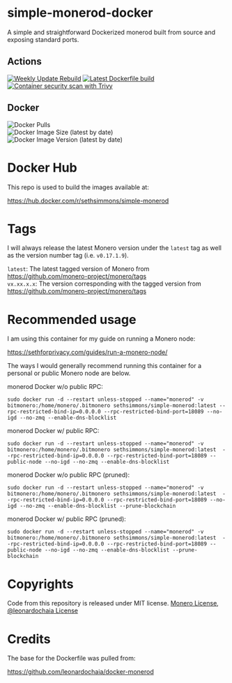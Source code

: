 # simple-monerod-docker
A simple and straightforward Dockerized monerod built from source and exposing standard ports.

## Actions

[![Weekly Update Rebuild](https://github.com/sethsimmons/simple-monerod-docker/actions/workflows/update-base-image.yml/badge.svg)](https://github.com/sethsimmons/simple-monerod-docker/actions/workflows/update-base-image.yml) 
[![Latest Dockerfile build](https://github.com/sethsimmons/simple-monerod-docker/actions/workflows/update-image-on-push.yml/badge.svg)](https://github.com/sethsimmons/simple-monerod-docker/actions/workflows/update-image-on-push.yml)  
[![Container security scan with Trivy](https://github.com/sethsimmons/simple-monerod-docker/actions/workflows/trivy-analysis.yml/badge.svg)](https://github.com/sethsimmons/simple-monerod-docker/actions/workflows/trivy-analysis.yml)

## Docker

![Docker Pulls](https://img.shields.io/docker/pulls/sethsimmons/simple-monerod)  
![Docker Image Size (latest by date)](https://img.shields.io/docker/image-size/sethsimmons/simple-monerod)  
![Docker Image Version (latest by date)](https://img.shields.io/docker/v/sethsimmons/simple-monerod)  

# Docker Hub
This repo is used to build the images available at:

https://hub.docker.com/r/sethsimmons/simple-monerod

# Tags
I will always release the latest Monero version under the `latest` tag as well as the version number tag (i.e. `v0.17.1.9`).

`latest`: The latest tagged version of Monero from https://github.com/monero-project/monero/tags  
`vx.xx.x.x`: The version corresponding with the tagged version from https://github.com/monero-project/monero/tags

# Recommended usage

I am using this container for my guide on running a Monero node:

https://sethforprivacy.com/guides/run-a-monero-node/

The ways I would generally recommend running this container for a personal or public Monero node are below.

monerod Docker w/o public RPC:

```
sudo docker run -d --restart unless-stopped --name="monerod" -v bitmonero:/home/monero/.bitmonero sethsimmons/simple-monerod:latest --rpc-restricted-bind-ip=0.0.0.0 --rpc-restricted-bind-port=18089 --no-igd --no-zmq --enable-dns-blocklist
```

monerod Docker w/ public RPC:
```
sudo docker run -d --restart unless-stopped --name="monerod" -v bitmonero:/home/monero/.bitmonero sethsimmons/simple-monerod:latest  --rpc-restricted-bind-ip=0.0.0.0 --rpc-restricted-bind-port=18089 --public-node --no-igd --no-zmq --enable-dns-blocklist
```

monerod Docker w/o public RPC (pruned):
```
sudo docker run -d --restart unless-stopped --name="monerod" -v bitmonero:/home/monero/.bitmonero sethsimmons/simple-monerod:latest  --rpc-restricted-bind-ip=0.0.0.0 --rpc-restricted-bind-port=18089 --no-igd --no-zmq --enable-dns-blocklist --prune-blockchain
```

monerod Docker w/ public RPC (pruned):
```
sudo docker run -d --restart unless-stopped --name="monerod" -v bitmonero:/home/monero/.bitmonero sethsimmons/simple-monerod:latest  --rpc-restricted-bind-ip=0.0.0.0 --rpc-restricted-bind-port=18089 --public-node --no-igd --no-zmq --enable-dns-blocklist --prune-blockchain
```

# Copyrights

Code from this repository is released under MIT license. [Monero License](https://github.com/monero-project/monero/blob/master/LICENSE), [@leonardochaia License](https://github.com/leonardochaia/docker-monerod/blob/master/LICENSE)

# Credits
The base for the Dockerfile was pulled from:

https://github.com/leonardochaia/docker-monerod
